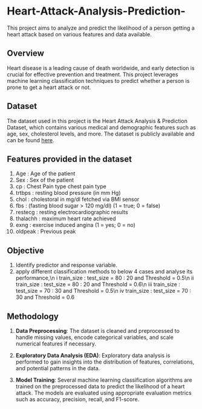 # Heart-Attack-Analysis-Prediction-
This project aims to analyze and predict the likelihood of a person getting a heart attack based on various features and data available.

## Overview

Heart disease is a leading cause of death worldwide, and early detection is crucial for effective prevention and treatment. This project leverages machine learning classification techniques to predict whether a person is prone to get a heart attack or not.

## Dataset

The dataset used in this project is the Heart Attack Analysis & Prediction Dataset, which contains various medical and demographic features such as age, sex, cholesterol levels, and more. The dataset is publicly available and can be found [here]([link-to-dataset](https://www.kaggle.com/datasets/rashikrahmanpritom/heart-attack-analysis-prediction-dataset)).

## Features provided in the dataset
1. Age : Age of the patient
2. Sex : Sex of the patient
3. cp : Chest Pain type chest pain type
4. trtbps : resting blood pressure (in mm Hg)
5. chol : cholestoral in mg/dl fetched via BMI sensor
6. fbs : (fasting blood sugar > 120 mg/dl) (1 = true; 0 = false)
7. restecg : resting electrocardiographic results
8. thalachh : maximum heart rate achieved
9. exng : exercise induced angina (1 = yes; 0 = no)
10. oldpeak : Previous peak

## Objective

1. Identify predictor and response variable.
2. apply different classification methods to below 4 cases and analyse its performance,\n
   i   train_size : test_size = 80 : 20 and Threshold = 0.5\n
   ii  train_size : test_size = 80 : 20 and Threshold = 0.6\n
   iii train_size : test_size = 70 : 30 and Threshold = 0.5\n
   iv  train_size : test_size = 70 : 30 and Threshold = 0.6

## Methodology

1. **Data Preprocessing**: The dataset is cleaned and preprocessed to handle missing values, encode categorical variables, and scale numerical features if necessary.

2. **Exploratory Data Analysis (EDA)**: Exploratory data analysis is performed to gain insights into the distribution of features, correlations, and potential patterns in the data.

3. **Model Training**: Several machine learning classification algorithms are trained on the preprocessed data to predict the likelihood of a heart attack. The models are evaluated using appropriate evaluation metrics such as accuracy, precision, recall, and F1-score.
